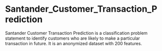 # Santander_Customer_Transaction_Prediction
Santander Customer Transaction Prediction is a classification problem statement to identify customers who are likely to make a particular transaction in future. It is an anonymized dataset with 200 features. 
